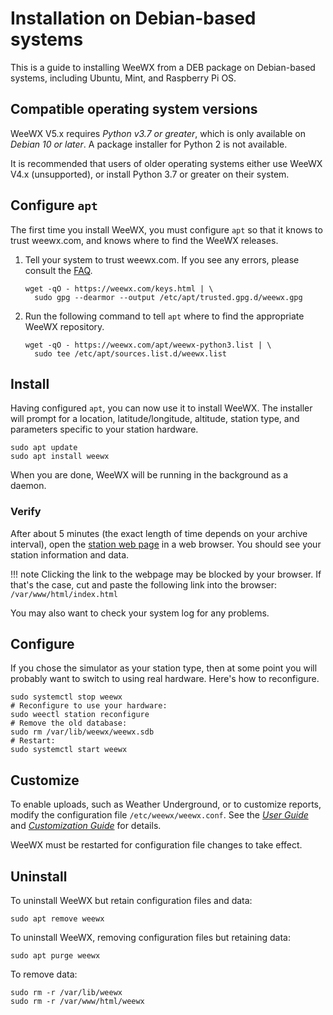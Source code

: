 # Installation on Debian-based systems 

This is a guide to installing WeeWX from a DEB package on Debian-based systems, including Ubuntu, Mint, and Raspberry Pi OS.

## Compatible operating system versions

WeeWX V5.x requires *Python v3.7 or greater*, which is only available on *Debian 10 or later*. A package installer for Python 2 is not available.

It is recommended that users of older operating systems either use WeeWX V4.x (unsupported), or install Python 3.7 or greater on their system.

## Configure `apt`

The first time you install WeeWX, you must configure `apt` so that it knows to trust weewx.com, and knows where to find the WeeWX releases.

1. Tell your system to trust weewx.com. If you see any errors, please consult the [FAQ](https://github.com/weewx/weewx/wiki/faq-apt-key-problems).

    ```shell
    wget -qO - https://weewx.com/keys.html | \
      sudo gpg --dearmor --output /etc/apt/trusted.gpg.d/weewx.gpg
    ```

2. Run the following command to tell `apt` where to find the appropriate WeeWX repository.

    ```shell
    wget -qO - https://weewx.com/apt/weewx-python3.list | \
      sudo tee /etc/apt/sources.list.d/weewx.list
    ```


## Install

Having configured `apt`, you can now use it to install WeeWX. The installer will prompt for a location, latitude/longitude, altitude, station type, and parameters specific to your station hardware.

```shell
sudo apt update
sudo apt install weewx
```

When you are done, WeeWX will be running in the background as a daemon.

### Verify

After about 5 minutes (the exact length of time depends on your archive interval), open the
[station web page](file:///var/www/html/index.html) in a web browser. You should see
your station information and data.

!!! note 
    Clicking the link to the webpage may be blocked by your browser. If
    that's the case, cut and paste the following link into the browser:
    `/var/www/html/index.html`

You may also want to check your system log for any problems.

## Configure

If you chose the simulator as your station type, then at some point you will
probably want to switch to using real hardware. Here's how to reconfigure.

```shell
sudo systemctl stop weewx
# Reconfigure to use your hardware:
sudo weectl station reconfigure
# Remove the old database:
sudo rm /var/lib/weewx/weewx.sdb
# Restart:
sudo systemctl start weewx
```

## Customize

To enable uploads, such as Weather Underground, or to customize reports, modify
the configuration file `/etc/weewx/weewx.conf`. See the [*User
Guide*](../usersguide) and [*Customization Guide*](../custom) for details.

WeeWX must be restarted for configuration file changes to take effect.

## Uninstall

To uninstall WeeWX but retain configuration files and data:

```shell
sudo apt remove weewx
```

To uninstall WeeWX, removing configuration files but retaining data:

```shell
sudo apt purge weewx
```

To remove data:

```shell
sudo rm -r /var/lib/weewx
sudo rm -r /var/www/html/weewx
```

